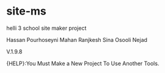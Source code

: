 # site-ms
helli 3 school site maker project

Hassan Pourhoseyni
Mahan Ranjkesh
Sina Osooli Nejad

V.1.9.8

{HELP}:You Must Make a New Project To Use Another Tools.
